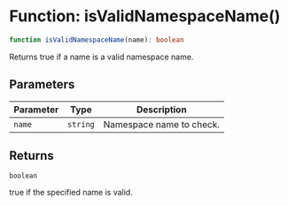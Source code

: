 # Function: isValidNamespaceName()

```ts
function isValidNamespaceName(name): boolean
```

Returns true if a name is a valid namespace name.

## Parameters

| Parameter | Type | Description |
| ------ | ------ | ------ |
| `name` | `string` | Namespace name to check. |

## Returns

`boolean`

true if the specified name is valid.
